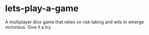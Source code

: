 # lets-play-a-game
A multiplayer dice game that relies on risk taking and wits to emerge victorious. Give it a try. 

